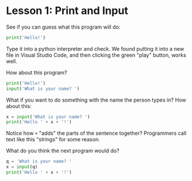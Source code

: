 # Lesson 1: Print and Input

See if you can guess what this program will do:

```python
print('Hello!')
```

Type it into a python interpreter and check. We found putting it into a new file in Visual Studio Code, and then clicking the green "play" button, works well.

How about this program?

```python
print('Hello!')
input('What is your name? ')
```

What if you want to do something with the name the person types in? How about this:

```python
x = input('What is your name? ')
print('Hello ' + x + '!')
```

Notice how `+` "adds" the parts of the sentence together? Programmers call text like this "strings" for some reason.

What do you think the next program would do?

```python
q = 'What is your name? '
x = input(q)
print('Hello ' + x + '!')
```
